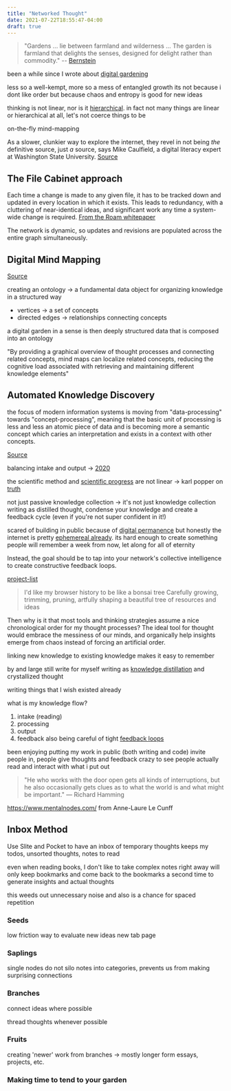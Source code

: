 ```yaml
---
title: "Networked Thought"
date: 2021-07-22T18:55:47-04:00
draft: true
---
```


> "Gardens … lie between farmland and wilderness ... The garden is farmland that delights the senses, designed for delight rather than commodity." -- [Bernstein](http://www.eastgate.com/garden/Gardens.html)

been a while since I wrote about [digital gardening](posts/digital-gardening.md)

less so a well-kempt, more so a mess of entangled growth
its not because i dont like order but because chaos and entropy is good for new ideas

thinking is not linear, nor is it [hierarchical](thoughts/articles/city-is-not-a-tree.md). in fact not many things are linear or hierarchical at all, let's not coerce things to be

on-the-fly mind-mapping

As a slower, clunkier way to explore the internet, they revel in not being _the_ definitive source, just _a_ source, says Mike Caulfield, a digital literacy expert at Washington State University. [Source](https://www.technologyreview.com/2020/09/03/1007716/digital-gardens-let-you-cultivate-your-own-little-bit-of-the-internet/)

## The File Cabinet approach
Each time a change is made to any given file, it has to be tracked down and updated in every location in which it exists. This leads to redundancy, with a cluttering of near-identical ideas, and significant work any time a system-wide change is required. [From the Roam whitepaper](https://roamresearch.com/#/app/help/page/dZ72V0Ig6)

The network is dynamic, so updates and revisions are populated across the entire graph simultaneously.

## Digital Mind Mapping
[Source](https://dl.acm.org/doi/pdf/10.1145/1979742.1979910)

creating an ontology -> a fundamental data object for organizing knowledge in a structured way
* vertices -> a set of concepts
* directed edges -> relationships connecting concepts

a digital garden in a sense is then deeply structured data that is composed into an ontology

"By providing a graphical overview of thought processes and connecting related concepts, mind maps can localize related concepts, reducing the cognitive load associated with retrieving and maintaining different knowledge elements"

## Automated Knowledge Discovery
the focus of modern information systems is moving from "data-processing" towards "concept-processing", meaning that the basic unit of processing is less and less an atomic piece of data and is becoming more a semantic concept which caries an interpretation and exists in a context with other concepts.

[Source](https://www.researchgate.net/publication/220363565_Automated_knowledge_discovery_in_advanced_knowledge_management)

balancing intake and output -> [2020](posts/2020.md)

the scientific method and [scientific progress](thoughts/scientific-progress.md) are not linear -> karl popper on [truth](thoughts/truth.md)

not just passive knowledge collection -> it's not just knowledge collection
writing as distilled thought, condense your knowledge and create a feedback cycle (even if you're not super confident in it!)

scared of building in public because of [digital permanence](thoughts/digital-permanence.md) but honestly the internet is pretty [ephemereal already](thoughts/ephemereal-content.md). its hard enough to create something people will remember a week from now, let along for all of eternity

Instead, the goal should be to tap into your network's collective intelligence to create constructive feedback loops.

[project-list](thoughts/project-list.md)

> I'd like my browser history to be like a bonsai tree Carefully growing, trimming, pruning, artfully shaping a beautiful tree of resources and ideas

Then why is it that most tools and thinking strategies assume a nice chronological order for my thought processes? The ideal tool for thought would embrace the messiness of our minds, and organically help insights emerge from chaos instead of forcing an artificial order.

linking new knowledge to existing knowledge makes it easy to remember

by and large still write for myself
writing as [knowledge distillation](thoughts/knowledge-distillation.md) and crystallized thought

writing things that I wish existed already

what is my knowledge flow?
1. intake (reading)
2. processing
3. output
4. feedback
also being careful of tight [feedback loops](thoughts/feedback-loops.md)

been enjoying putting my work in public (both writing and code)
invite people in, people give thoughts and feedback
crazy to see people actually read and interact with what i put out

> "He who works with the door open gets all kinds of interruptions, but he also occasionally gets clues as to what the world is and what might be important." — Richard Hamming

https://www.mentalnodes.com/ from Anne-Laure Le Cunff

## Inbox Method
Use Slite and Pocket to have an inbox of temporary thoughts
keeps my todos, unsorted thoughts, notes to read

even when reading books, I don't like to take complex notes right away will only keep bookmarks and come back to the bookmarks a second time to generate insights and actual thoughts

this weeds out unnecessary noise and also is a chance for spaced repetition

### Seeds
low friction way to evaluate new ideas
new tab page

### Saplings
single nodes
do not silo notes into categories, prevents us from making surprising connections

### Branches
connect ideas where possible

thread thoughts whenever possible

### Fruits
creating 'newer' work from branches -> mostly longer form essays, projects, etc.

### Making time to tend to your garden